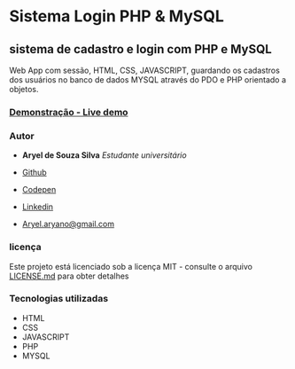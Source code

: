 # Sistema Login PHP & MySQL

## sistema de cadastro e login com PHP e MySQL 

Web App com sessão, HTML, CSS, JAVASCRIPT, guardando os cadastros dos usuários no banco de dados MYSQL através do PDO e PHP orientado a objetos.

### [Demonstração - Live demo](https://usuario-e-senha-php-e-sql.000webhostapp.com/)

### Autor

* **Aryel de Souza Silva** *Estudante universitário*

* [Github](https://github.com/AryelSouza)
* [Codepen](https://codepen.io/AryelSouza)
* [Linkedin](https://www.linkedin.com/in/aryel-souza/)
* Aryel.aryano@gmail.com

### licença

Este projeto está licenciado sob a licença MIT - consulte o arquivo [LICENSE.md](LICENSE) para obter detalhes

### Tecnologias utilizadas

* HTML
* CSS
* JAVASCRIPT
* PHP
* MYSQL


